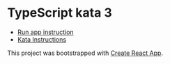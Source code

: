 TypeScript kata 3
===

* [Run app instruction](../README.md#instructions-for-any-kata)
* [Kata Instructions](../kata-ts-3.md)

This project was bootstrapped with [Create React App](https://github.com/facebookincubator/create-react-app).